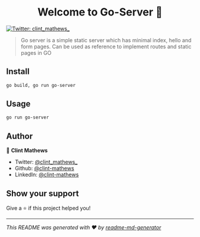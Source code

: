 <h1 align="center">Welcome to Go-Server 👋</h1>
<p>
  <a href="https://twitter.com/clint_mathews_" target="_blank">
    <img alt="Twitter: clint_mathews_" src="https://img.shields.io/twitter/follow/clint_mathews_.svg?style=social" />
  </a>
</p>

> Go server is a simple static server which has minimal index, hello and form pages. Can be used as reference to implement routes and static pages in GO

## Install

```sh
go build, go run go-server
```

## Usage

```sh
go run go-server
```

## Author

👤 **Clint Mathews**

* Twitter: [@clint\_mathews\_](https://twitter.com/clint_mathews_)
* Github: [@clint-mathews](https://github.com/Clint-Mathews)
* LinkedIn: [@clint-mathews](https://linkedin.com/in/clint-mathews)

## Show your support

Give a ⭐️ if this project helped you!

***
_This README was generated with ❤️ by [readme-md-generator](https://github.com/kefranabg/readme-md-generator)_
